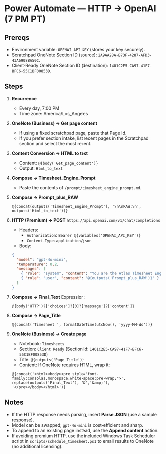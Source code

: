 # Power Automate — HTTP → OpenAI (7 PM PT)

## Prereqs
- Environment variable: `OPENAI_API_KEY` (stores your key securely).
- Scratchpad OneNote Section ID (source): `2A9AA28A-B73F-4287-AFD3-43A6908BA50C`.
- Client‑Ready OneNote Section ID (destination): `1401C2E5-CA97-41F7-BFC6-55C1BF00853D`.

## Steps
1) **Recurrence**
   - Every day, 7:00 PM
   - Time zone: America/Los_Angeles

2) **OneNote (Business) → Get page content**
   - If using a fixed scratchpad page, paste that Page Id.
   - If you prefer section intake, list recent pages in the Scratchpad section and select the most recent.

3) **Content Conversion → HTML to text**
   - Content: `@{body('Get_page_content')}`
   - Output: `Html_to_text`

4) **Compose → Timesheet_Engine_Prompt**
   - Paste the contents of `/prompt/timesheet_engine_prompt.md`.

5) **Compose → Prompt_plus_RAW**
   ```
   @{concat(outputs('Timesheet_Engine_Prompt'), '\n\nRAW:\n', outputs('Html_to_text'))}
   ```

6) **HTTP (Premium) → POST** `https://api.openai.com/v1/chat/completions`
   - Headers:
     - `Authorization`: `Bearer @{variables('OPENAI_API_KEY')}`
     - `Content-Type`: `application/json`
   - Body:
   ```json
   {
     "model": "gpt-4o-mini",
     "temperature": 0.2,
     "messages": [
       { "role": "system", "content": "You are the Atlas Timesheet Engine. Follow the style and templates exactly. Do not add timestamps." },
       { "role": "user", "content": "@{outputs('Prompt_plus_RAW')}" }
     ]
   }
   ```

7) **Compose → Final_Text**
   Expression:
   ```
   @{body('HTTP')?['choices']?[0]?['message']?['content']}
   ```

8) **Compose → Page_Title**
   ```
   @{concat('Timesheet ', formatDateTime(utcNow(), 'yyyy-MM-dd'))}
   ```

9) **OneNote (Business) → Create page**
   - Notebook: `Timesheets`
   - Section: `Client Ready` (Section Id: `1401C2E5-CA97-41F7-BFC6-55C1BF00853D`)
   - Title: `@{outputs('Page_Title')}`
   - Content: If OneNote requires HTML, wrap it:
   ```
   @{concat('<html><body><pre style="font-family:Consolas,monospace;white-space:pre-wrap;">', 
   replace(outputs('Final_Text'), '&','&amp;'),
   '</pre></body></html>')}
   ```

## Notes
- If the HTTP response needs parsing, insert **Parse JSON** (use a sample response).
- Model can be swapped; `gpt-4o-mini` is cost‑efficient and sharp.
- To append to an existing page instead, use the **Append content** action.
- If avoiding premium HTTP, use the included Windows Task Scheduler script in `scripts/schedule_timesheet.ps1` to email results to OneNote (no additional licensing).